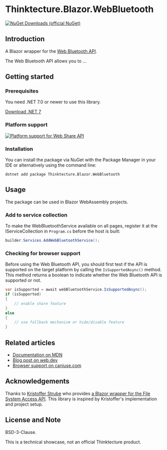 # Thinktecture.Blazor.WebBluetooth

[![NuGet Downloads (official NuGet)](https://img.shields.io/nuget/dt/Thinktecture.Blazor.WebBluetooth?label=NuGet%20Downloads)](https://www.nuget.org/packages/Thinktecture.Blazor.WebBluetooth/)

## Introduction

A Blazor wrapper for the [Web Bluetooth API](https://www.w3.org/community/web-bluetooth/).

The Web Bluetooth API allows you to ...

## Getting started

### Prerequisites

You need .NET 7.0 or newer to use this library.

[Download .NET 7](https://dotnet.microsoft.com/download/dotnet/7.0)

### Platform support

[![Platform support for Web Share API](https://caniuse.bitsofco.de/image/web-bluetooth.png)](https://caniuse.com/web-bluetooth)

### Installation

You can install the package via NuGet with the Package Manager in your IDE or alternatively using the command line:

```
dotnet add package Thinktecture.Blazor.WebBluetooth
```

## Usage

The package can be used in Blazor WebAssembly projects.

### Add to service collection

To make the WebBluetoothService available on all pages, register it at the IServiceCollection in `Program.cs` before the host is built:

```csharp
builder.Services.AddWebBluetoothService();
```

### Checking for browser support

Before using the Web Bluetooth API, you should first test if the API is supported on the target platform by calling the `IsSupportedAsync()` method.
This method returns a boolean to indicate whether the Web Bluetooth API is supported or not.

```csharp
var isSupported = await webBluetoothService.IsSupportedAsync();
if (isSupported)
{
    // enable share feature
}
else
{
    // use fallback mechanism or hide/disable feature
}
```


## Related articles

- [Documentation on MDN](https://developer.mozilla.org/en-US/docs/Web/API/Web_Bluetooth_API)
- [Blog post on web.dev](https://web.dev/web-bluetooth/)
- [Browser support on caniuse.com](https://caniuse.com/web-bluetooth)

## Acknowledgements

Thanks to [Kristoffer Strube](https://twitter.com/kstrubeg) who provides [a Blazor wrapper for the File System Access API](https://github.com/KristofferStrube/Blazor.FileSystemAccess).
This library is inspired by Kristoffer's implementation and project setup.

## License and Note

BSD-3-Clause.

This is a technical showcase, not an official Thinktecture product.
